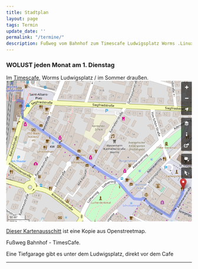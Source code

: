```yaml
---
title: Stadtplan
layout: page
tags: Termin
update_date: ''
permalink: "/termine/"
description: Fußweg vom Bahnhof zum Timescafe Ludwigsplatz Worms .Linuxfans treffen sich dort jeden 1. Dienstag im Monat
---
```


### WOLUST jeden Monat am 1. Dienstag  ###

Im [Timescafe](http://www.timescafe.de/index.php?cafe=Worms&site=Startseite), Worms Ludwigsplatz / im Sommer draußen.
![timescafe](/images/map.png)

[Dieser Kartenausschitt](https://www.openstreetmap.org/search?query=Worms%20Ludwigsplatz#map=19/49.63256/8.36326&layers=N) ist eine Kopie aus Openstreetmap.

Fußweg Bahnhof - TimesCafe.

Eine Tiefgarage gibt es unter dem Ludwigsplatz, direkt vor dem Cafe
<hr />
